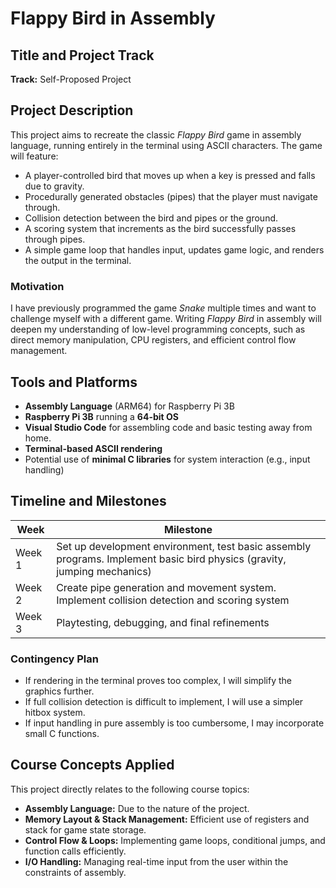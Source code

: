 # Flappy Bird in Assembly

## Title and Project Track
**Track:** Self-Proposed Project

## Project Description
This project aims to recreate the classic *Flappy Bird* game in assembly language, running entirely in the terminal using ASCII characters. The game will feature:

- A player-controlled bird that moves up when a key is pressed and falls due to gravity.
- Procedurally generated obstacles (pipes) that the player must navigate through.
- Collision detection between the bird and pipes or the ground.
- A scoring system that increments as the bird successfully passes through pipes.
- A simple game loop that handles input, updates game logic, and renders the output in the terminal.

### Motivation
I have previously programmed the game *Snake* multiple times and want to challenge myself with a different game. Writing *Flappy Bird* in assembly will deepen my understanding of low-level programming concepts, such as direct memory manipulation, CPU registers, and efficient control flow management.

## Tools and Platforms
- **Assembly Language** (ARM64) for Raspberry Pi 3B
- **Raspberry Pi 3B** running a **64-bit OS**
- **Visual Studio Code** for assembling code and basic testing away from home. 
- **Terminal-based ASCII rendering**
- Potential use of **minimal C libraries** for system interaction (e.g., input handling)

## Timeline and Milestones
| Week | Milestone |
|------|-----------|
| Week 1 | Set up development environment, test basic assembly programs. Implement basic bird physics (gravity, jumping mechanics) |
| Week 2 | Create pipe generation and movement system. Implement collision detection and scoring system |
| Week 3 | Playtesting, debugging, and final refinements |

### Contingency Plan
- If rendering in the terminal proves too complex, I will simplify the graphics further.
- If full collision detection is difficult to implement, I will use a simpler hitbox system.
- If input handling in pure assembly is too cumbersome, I may incorporate small C functions.

## Course Concepts Applied
This project directly relates to the following course topics:
- **Assembly Language:** Due to the nature of the project.
- **Memory Layout & Stack Management:** Efficient use of registers and stack for game state storage.
- **Control Flow & Loops:** Implementing game loops, conditional jumps, and function calls efficiently.
- **I/O Handling:** Managing real-time input from the user within the constraints of assembly.
